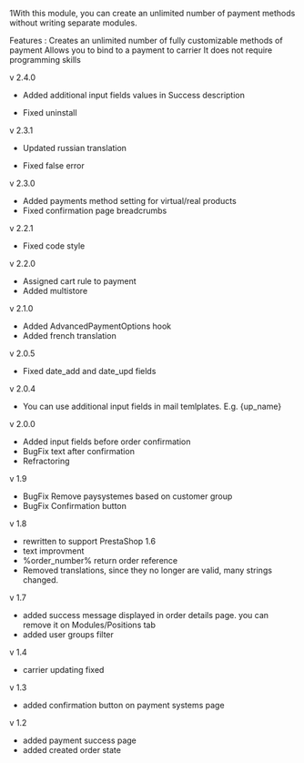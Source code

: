 1With this module, you can create an unlimited number of payment methods without writing separate modules.

Features :
Creates an unlimited number of fully customizable methods of payment
Allows you to bind to a payment to carrier
It does not require programming skills

v 2.4.0
+ Added additional input fields values in Success description
- Fixed uninstall

v 2.3.1
+ Updated russian translation
- Fixed false error

v 2.3.0
+ Added payments method setting for virtual/real products
+ Fixed confirmation page breadcrumbs

v 2.2.1
+ Fixed code style

v 2.2.0
+ Assigned cart rule to payment
+ Added multistore

v 2.1.0
+ Added AdvancedPaymentOptions hook
+ Added french translation

v 2.0.5
+ Fixed date_add and date_upd fields

v 2.0.4
+ You can use additional input fields in mail temlplates. E.g. {up_name}

v 2.0.0
+ Added input fields before order confirmation
+ BugFix text after confirmation
+ Refractoring

v 1.9
+ BugFix Remove paysystemes based on customer group
+ BugFix Confirmation button

v 1.8
+ rewritten to support PrestaShop 1.6
+ text improvment
+ %order_number% return order reference
+ Removed translations, since they no longer are valid, many strings changed.

v 1.7
+ added success message displayed in order details page. you can remove it on Modules/Positions tab
+ added user groups filter

v 1.4
+ carrier updating fixed

v 1.3
+ added confirmation button on payment systems page

v 1.2
+ added payment success page
+ added created order state
